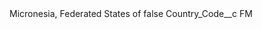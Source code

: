<?xml version="1.0" encoding="UTF-8"?>
<CustomMetadata xmlns="http://soap.sforce.com/2006/04/metadata" xmlns:xsi="http://www.w3.org/2001/XMLSchema-instance" xmlns:xsd="http://www.w3.org/2001/XMLSchema">
    <label>Micronesia, Federated States of</label>
    <protected>false</protected>
    <values>
        <field>Country_Code__c</field>
        <value xsi:type="xsd:string">FM</value>
    </values>
</CustomMetadata>
